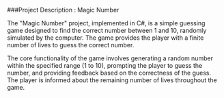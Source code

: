 ###Project Description : Magic Number

The "Magic Number" project, implemented in C#, is a simple guessing game designed to find the correct number between 1 and 10, randomly simulated by the computer. The game provides the player with a finite number of lives to guess the correct number.

The core functionality of the game involves generating a random number within the specified range (1 to 10), prompting the player to guess the number, and providing feedback based on the correctness of the guess. The player is informed about the remaining number of lives throughout the game.
